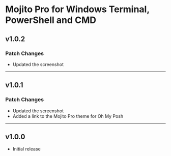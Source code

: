 # Mojito Pro for Windows Terminal, PowerShell and CMD

## v1.0.2

### Patch Changes

- Updated the screenshot

___

## v1.0.1

### Patch Changes

- Updated the screenshot
- Added a link to the Mojito Pro theme for Oh My Posh

___

## v1.0.0

- Initial release
